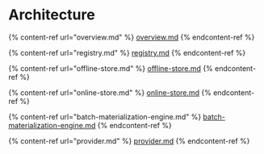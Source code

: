 # Architecture

{% content-ref url="overview.md" %}
[overview.md](overview.md)
{% endcontent-ref %}

{% content-ref url="registry.md" %}
[registry.md](registry.md)
{% endcontent-ref %}

{% content-ref url="offline-store.md" %}
[offline-store.md](offline-store.md)
{% endcontent-ref %}

{% content-ref url="online-store.md" %}
[online-store.md](online-store.md)
{% endcontent-ref %}

{% content-ref url="batch-materialization-engine.md" %}
[batch-materialization-engine.md](batch-materialization-engine.md)
{% endcontent-ref %}

{% content-ref url="provider.md" %}
[provider.md](provider.md)
{% endcontent-ref %}
